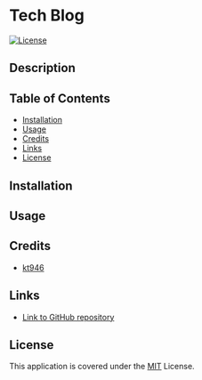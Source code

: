 # Tech Blog
[![License](https://img.shields.io/badge/License-MIT-blue)](https://opensource.org/licenses/MIT)

## Description

## Table of Contents

* [Installation](#installation)
* [Usage](#usage)
* [Credits](#credits)
* [Links](#links)
* [License](#license)

## Installation

## Usage

## Credits

- [kt946](https://github.com/kt946)

## Links

- [Link to GitHub repository](https://github.com/kt946/tech-blog)

## License

This application is covered under the [MIT](https://opensource.org/licenses/MIT) License.